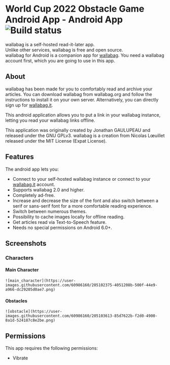# World Cup 2022 Obstacle Game Android App - Android App ![Build status](https://github.com/wallabag/android-app/workflows/CI/badge.svg?branch=master)

wallabag is a self-hosted read-it-later app.  
Unlike other services, wallabag is free and open source.  
wallabag for Android is a companion app for [wallabag](https://www.wallabag.org). You need a wallabag account first, which you are going to use in this app.

## About

wallabag has been made for you to comfortably read and archive your articles.
You can download wallabag from wallabag.org and follow the instructions to install it on your own server.
Alternatively, you can directly sign up for [wallabag.it](https://wallabag.it).

This android application allows you to put a link in your wallabag instance, letting you read your wallabag links offline.

This application was originally created by Jonathan GAULUPEAU and released under the GNU GPLv3.
wallabag is a creation from Nicolas Lœuillet released under the MIT License (Expat License).

## Features

The android app lets you:
- Connect to your self-hosted wallabag instance or connect to your [wallabag.it](https://wallabag.it) account.
- Supports wallabag 2.0 and higher.
- Completely ad-free.
- Increase and decrease the size of the font and also switch between a serif or sans-serif font for a more comfortable reading experience.
- Switch between numerous themes.
- Possibility to cache images locally for offline reading.
- Get articles read via Text-to-Speech feature.
- Needs no special permissions on Android 6.0+.

## Screenshots
### Characters
#### Main Character
    ![main_character](https://user-images.githubusercontent.com/60986160/205102375-4051208b-500f-44e9-a966-dc29205d0ae7.png)
    
#### Obstacles
    ![obstacle](https://user-images.githubusercontent.com/60986160/205103613-85d7622b-f2d0-4900-8a1d-524187c8e2be.png)

## Permissions

This app requires the following permissions:
- Vibrate

